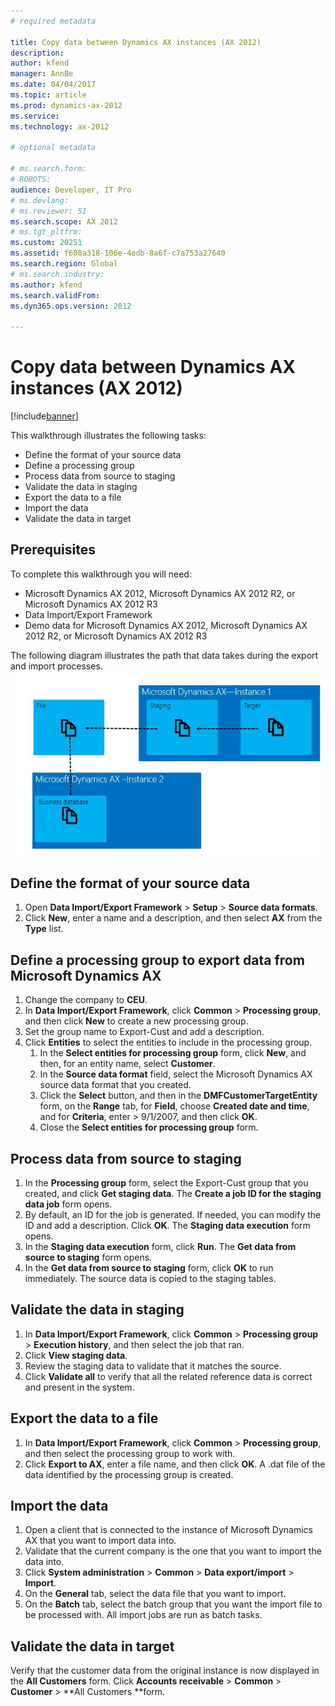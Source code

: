 ```yaml
---
# required metadata

title: Copy data between Dynamics AX instances (AX 2012)
description: 
author: kfend
manager: AnnBe
ms.date: 04/04/2017
ms.topic: article
ms.prod: dynamics-ax-2012 
ms.service: 
ms.technology: ax-2012

# optional metadata

# ms.search.form: 
# ROBOTS: 
audience: Developer, IT Pro
# ms.devlang: 
# ms.reviewer: 51
ms.search.scope: AX 2012
# ms.tgt_pltfrm: 
ms.custom: 20251
ms.assetid: f608a318-106e-4edb-8a6f-c7a753a27640
ms.search.region: Global
# ms.search.industry: 
ms.author: kfend
ms.search.validFrom: 
ms.dyn365.ops.version: 2012

---
```


# Copy data between Dynamics AX instances (AX 2012)

[!include[banner](../../includes/banner.md)]




This walkthrough illustrates the following tasks:

-   Define the format of your source data
-   Define a processing group
-   Process data from source to staging
-   Validate the data in staging
-   Export the data to a file
-   Import the data
-   Validate the data in target

## Prerequisites
To complete this walkthrough you will need:

-   Microsoft Dynamics AX 2012, Microsoft Dynamics AX 2012 R2, or Microsoft Dynamics AX 2012 R3
-   Data Import/Export Framework
-   Demo data for Microsoft Dynamics AX 2012, Microsoft Dynamics AX 2012 R2, or Microsoft Dynamics AX 2012 R3

The following diagram illustrates the path that data takes during the export and import processes. [![WalkthroughCopyDataBetweenAXInstances1](./media/walkthroughcopydatabetweenaxinstances1.jpg)](./media/walkthroughcopydatabetweenaxinstances1.jpg)

## Define the format of your source data
1.  Open **Data Import/Export Framework** &gt; **Setup** &gt; **Source data formats**.
2.  Click **New**, enter a name and a description, and then select **AX** from the **Type** list.

## Define a processing group to export data from Microsoft Dynamics AX
1.  Change the company to **CEU**.
2.  In **Data Import/Export Framework**, click **Common** &gt; **Processing group**, and then click **New** to create a new processing group.
3.  Set the group name to Export-Cust and add a description.
4.  Click **Entities** to select the entities to include in the processing group.
    1.  In the **Select entities for processing group** form, click **New**, and then, for an entity name, select **Customer**.
    2.  In the **Source data format** field, select the Microsoft Dynamics AX source data format that you created.
    3.  Click the **Select** button, and then in the **DMFCustomerTargetEntity** form, on the **Range** tab, for **Field**, choose **Created date and time**, and for **Criteria**, enter &gt; 9/1/2007, and then click **OK**.
    4.  Close the **Select entities for processing group** form.

## Process data from source to staging
1.  In the **Processing group** form, select the Export-Cust group that you created, and click **Get staging data**. The **Create a job ID for the staging data job** form opens.
2.  By default, an ID for the job is generated. If needed, you can modify the ID and add a description. Click **OK**. The **Staging data execution** form opens.
3.  In the **Staging data execution** form, click **Run**. The **Get data from source to staging** form opens.
4.  In the **Get data from source to staging** form, click **OK** to run immediately. The source data is copied to the staging tables.

## Validate the data in staging
1.  In **Data Import/Export Framework**, click **Common** &gt; **Processing group** &gt; **Execution history**, and then select the job that ran.
2.  Click **View staging data**.
3.  Review the staging data to validate that it matches the source.
4.  Click **Validate all** to verify that all the related reference data is correct and present in the system.

## Export the data to a file
1.  In **Data Import/Export Framework**, click **Common** &gt; **Processing group**, and then select the processing group to work with.
2.  Click **Export to AX**, enter a file name, and then click **OK**. A .dat file of the data identified by the processing group is created.

## Import the data
1.  Open a client that is connected to the instance of Microsoft Dynamics AX that you want to import data into.
2.  Validate that the current company is the one that you want to import the data into.
3.  Click **System administration** &gt; **Common** &gt; **Data export/import** &gt; **Import**.
4.  On the **General** tab, select the data file that you want to import.
5.  On the **Batch** tab, select the batch group that you want the import file to be processed with. All import jobs are run as batch tasks.

## Validate the data in target
Verify that the customer data from the original instance is now displayed in the **All Customers** form. Click **Accounts receivable** &gt; **Common** &gt; **Customer** &gt; **All Customers **form.



